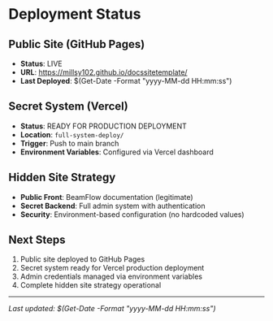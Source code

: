 #  Deployment Status

##  Public Site (GitHub Pages)
- **Status**: LIVE
- **URL**: https://millsy102.github.io/docssitetemplate/
- **Last Deployed**: $(Get-Date -Format "yyyy-MM-dd HH:mm:ss")

##  Secret System (Vercel)
- **Status**: READY FOR PRODUCTION DEPLOYMENT
- **Location**: `full-system-deploy/`
- **Trigger**: Push to main branch
- **Environment Variables**: Configured via Vercel dashboard

##  Hidden Site Strategy
- **Public Front**: BeamFlow documentation (legitimate)
- **Secret Backend**: Full admin system with authentication
- **Security**: Environment-based configuration (no hardcoded values)

##  Next Steps
1.  Public site deployed to GitHub Pages
2.  Secret system ready for Vercel production deployment
3.  Admin credentials managed via environment variables
4.  Complete hidden site strategy operational

---
*Last updated: $(Get-Date -Format "yyyy-MM-dd HH:mm:ss")*
